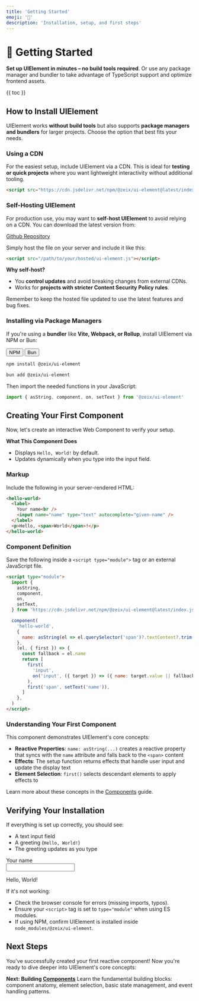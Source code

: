 ```yaml
---
title: 'Getting Started'
emoji: '🚀'
description: 'Installation, setup, and first steps'
---
```


<section-hero>

# 🚀 Getting Started

<div>
  <p class="lead"><strong>Set up UIElement in minutes – no build tools required</strong>. Or use any package manager and bundler to take advantage of TypeScript support and optimize frontend assets.</p>
  {{ toc }}
</div>
</section-hero>

<section>

## How to Install UIElement

UIElement works **without build tools** but also supports **package managers and bundlers** for larger projects. Choose the option that best fits your needs.

### Using a CDN

For the easiest setup, include UIElement via a CDN. This is ideal for **testing or quick projects** where you want lightweight interactivity without additional tooling.

```html (page.html)
<script src="https://cdn.jsdelivr.net/npm/@zeix/ui-element@latest/index.js"></script>
```

</section>

<section>

### Self-Hosting UIElement

For production use, you may want to **self-host UIElement** to avoid relying on a CDN. You can download the latest version from:

<a href="https://github.com/zeixcom/ui-element/blob/main/index.js" target="_blank">Github Repository</a>

Simply host the file on your server and include it like this:

```html (page.html)
<script src="/path/to/your/hosted/ui-element.js"></script>
```

**Why self-host?**

- You **control updates** and avoid breaking changes from external CDNs.
- Works for **projects with stricter Content Security Policy rules**.

Remember to keep the hosted file updated to use the latest features and bug fixes.

</section>

<section>

### Installing via Package Managers

If you're using a **bundler** like **Vite, Webpack, or Rollup**, install UIElement via NPM or Bun:

<module-tabgroup>
<div role="tablist">
<button role="tab" id="trigger_installation-npm" aria-controls="panel_installation-npm" aria-selected="true" tabindex="0">NPM</button>
<button role="tab" id="trigger_installation-bun" aria-controls="panel_installation-bun" aria-selected="false" tabindex="-1">Bun</button>
</div>
<div role="tabpanel" id="panel_installation-npm" aria-labelledby="trigger_installation-npm">

```bash (user@computer project %)
npm install @zeix/ui-element
```

</div>
<div role="tabpanel" id="panel_installation-bun" aria-labelledby="trigger_installation-bun">

```bash (user@computer project %)
bun add @zeix/ui-element
```

</div>
</module-tabgroup>

Then import the needed functions in your JavaScript:

```js (main.js)
import { asString, component, on, setText } from '@zeix/ui-element'
```

</section>

<section>

## Creating Your First Component

Now, let's create an interactive Web Component to verify your setup.

**What This Component Does**

- Displays `Hello, World!` by default.
- Updates dynamically when you type into the input field.

### Markup

Include the following in your server-rendered HTML:

```html (page.html)
<hello-world>
  <label>
    Your name<br />
    <input name="name" type="text" autocomplete="given-name" />
  </label>
  <p>Hello, <span>World</span>!</p>
</hello-world>
```

### Component Definition

Save the following inside a `<script type="module">` tag or an external JavaScript file.

```html (page.html)
<script type="module">
  import {
    asString,
    component,
    on,
    setText,
  } from 'https://cdn.jsdelivr.net/npm/@zeix/ui-element@latest/index.js'

  component(
    'hello-world',
    {
      name: asString(el => el.querySelector('span')?.textContent?.trim() ?? ''),
    },
    (el, { first }) => {
      const fallback = el.name
      return [
        first(
          'input',
          on('input', ({ target }) => ({ name: target.value || fallback })),
        ),
        first('span', setText('name')),
      ]
    },
  )
</script>
```

### Understanding Your First Component

This component demonstrates UIElement's core concepts:

- **Reactive Properties**: `name: asString(...)` creates a reactive property that syncs with the `name` attribute and falls back to the `<span>` content
- **Effects**: The setup function returns effects that handle user input and update the display text
- **Element Selection**: `first()` selects descendant elements to apply effects to

Learn more about these concepts in the [Components](components.html) guide.

</section>

<section>

## Verifying Your Installation

If everything is set up correctly, you should see:

- A text input field
- A greeting (`Hello, World!`)
- The greeting updates as you type

<module-demo>
	<div class="preview">
		<hello-world>
			<label>Your name<br>
				<input name="name" type="text">
			</label>
			<p>Hello, <span>World</span>!</p>
		</hello-world>
	</div>
</module-demo>

If it's not working:

- Check the browser console for errors (missing imports, typos).
- Ensure your `<script>` tag is set to `type="module"` when using ES modules.
- If using NPM, confirm UIElement is installed inside `node_modules/@zeix/ui-element`.

</section>

<section>

## Next Steps

You've successfully created your first reactive component! Now you're ready to dive deeper into UIElement's core concepts:

**Next: Building [Components](components.html)**
Learn the fundamental building blocks: component anatomy, element selection, basic state management, and event handling patterns.

</section>
